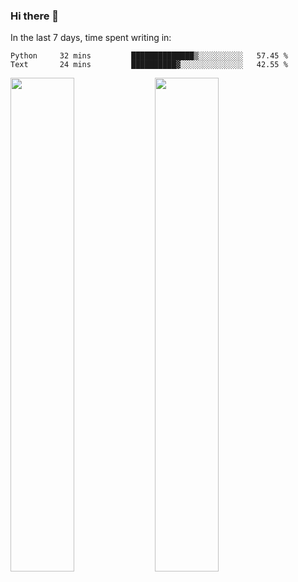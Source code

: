 ### Hi there 👋

In the last 7 days, time spent writing in:

<!--START_SECTION:waka-->
```text
Python     32 mins         ██████████████▒░░░░░░░░░░   57.45 % 
Text       24 mins         ██████████▓░░░░░░░░░░░░░░   42.55 % 
```
<!--END_SECTION:waka-->

<img src="https://wakatime.com/share/@jimtje/5d0c92de-08f8-4a72-8f2f-6a9693d1e318.svg" width=45% height=45%> <img src="https://wakatime.com/share/@jimtje/501498ae-bda5-4da7-a89d-b40bcdd5556d.svg" width=45% height=45%>
